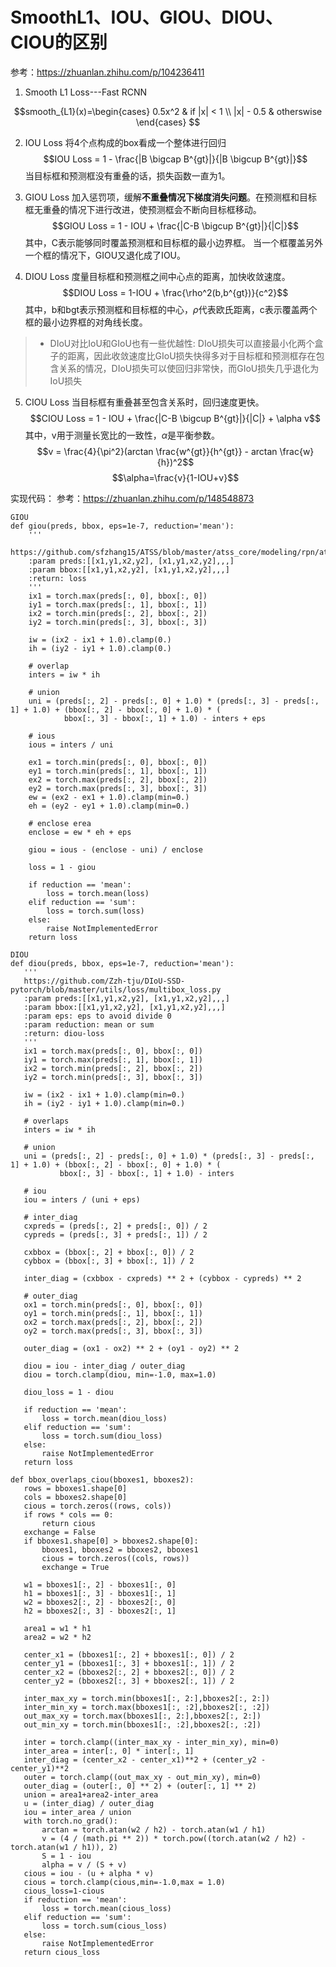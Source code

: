 # SmoothL1、IOU、GIOU、DIOU、CIOU的区别
参考：https://zhuanlan.zhihu.com/p/104236411
1. Smooth L1 Loss---Fast RCNN

$$smooth_{L1}(x)=\begin{cases}
0.5x^2 & if |x| < 1 \\
|x| - 0.5 & otherswise
\end{cases}
$$

2. IOU Loss
将4个点构成的box看成一个整体进行回归
$$IOU Loss = 1 - \frac{|B \bigcap B^{gt}|}{|B \bigcup B^{gt}|}$$
当目标框和预测框没有重叠的话，损失函数一直为1。

3. GIOU Loss
加入惩罚项，缓解**不重叠情况下梯度消失问题**。在预测框和目标框无重叠的情况下进行改进，使预测框会不断向目标框移动。
$$GIOU Loss = 1 - IOU + \frac{|C-B \bigcup B^{gt}|}{|C|}$$
其中，C表示能够同时覆盖预测框和目标框的最小边界框。
当一个框覆盖另外一个框的情况下，GIOU又退化成了IOU。

4. DIOU Loss
度量目标框和预测框之间中心点的距离，加快收敛速度。
$$DIOU Loss = 1-IOU + \frac{\rho^2(b,b^{gt})}{c^2}$$
其中，b和bgt表示预测框和目标框的中心，$\rho$代表欧氏距离，c表示覆盖两个框的最小边界框的对角线长度。

> - DIoU对比IoU和GIoU也有一些优越性:
    DIoU损失可以直接最小化两个盒子的距离，因此收敛速度比GIoU损失快得多对于目标框和预测框存在包含关系的情况，DIoU损失可以使回归非常快，而GIoU损失几乎退化为IoU损失

5. CIOU Loss
当目标框有重叠甚至包含关系时，回归速度更快。
$$CIOU Loss = 1 -  IOU + \frac{|C-B \bigcup B^{gt}|}{|C|} + \alpha v$$
其中，v用于测量长宽比的一致性，$\alpha$是平衡参数。
$$v = \frac{4}{\pi^2}(arctan \frac{w^{gt}}{h^{gt}} - arctan \frac{w}{h})^2$$
$$\alpha=\frac{v}{1-IOU+v}$$


实现代码：
参考：https://zhuanlan.zhihu.com/p/148548873


```
GIOU
def giou(preds, bbox, eps=1e-7, reduction='mean'):
    '''
   https://github.com/sfzhang15/ATSS/blob/master/atss_core/modeling/rpn/atss/loss.py#L36
    :param preds:[[x1,y1,x2,y2], [x1,y1,x2,y2],,,]
    :param bbox:[[x1,y1,x2,y2], [x1,y1,x2,y2],,,]
    :return: loss
    '''
    ix1 = torch.max(preds[:, 0], bbox[:, 0])
    iy1 = torch.max(preds[:, 1], bbox[:, 1])
    ix2 = torch.min(preds[:, 2], bbox[:, 2])
    iy2 = torch.min(preds[:, 3], bbox[:, 3])
​
    iw = (ix2 - ix1 + 1.0).clamp(0.)
    ih = (iy2 - iy1 + 1.0).clamp(0.)
​
    # overlap
    inters = iw * ih
​
    # union
    uni = (preds[:, 2] - preds[:, 0] + 1.0) * (preds[:, 3] - preds[:, 1] + 1.0) + (bbox[:, 2] - bbox[:, 0] + 1.0) * (
            bbox[:, 3] - bbox[:, 1] + 1.0) - inters + eps
​
    # ious
    ious = inters / uni
​
    ex1 = torch.min(preds[:, 0], bbox[:, 0])
    ey1 = torch.min(preds[:, 1], bbox[:, 1])
    ex2 = torch.max(preds[:, 2], bbox[:, 2])
    ey2 = torch.max(preds[:, 3], bbox[:, 3])
    ew = (ex2 - ex1 + 1.0).clamp(min=0.)
    eh = (ey2 - ey1 + 1.0).clamp(min=0.)
​
    # enclose erea
    enclose = ew * eh + eps
​
    giou = ious - (enclose - uni) / enclose
​
    loss = 1 - giou
​
    if reduction == 'mean':
        loss = torch.mean(loss)
    elif reduction == 'sum':
        loss = torch.sum(loss)
    else:
        raise NotImplementedError
    return loss
 ```

 ```
DIOU
def diou(preds, bbox, eps=1e-7, reduction='mean'):
    '''
    https://github.com/Zzh-tju/DIoU-SSD-pytorch/blob/master/utils/loss/multibox_loss.py
    :param preds:[[x1,y1,x2,y2], [x1,y1,x2,y2],,,]
    :param bbox:[[x1,y1,x2,y2], [x1,y1,x2,y2],,,]
    :param eps: eps to avoid divide 0
    :param reduction: mean or sum
    :return: diou-loss
    '''
    ix1 = torch.max(preds[:, 0], bbox[:, 0])
    iy1 = torch.max(preds[:, 1], bbox[:, 1])
    ix2 = torch.min(preds[:, 2], bbox[:, 2])
    iy2 = torch.min(preds[:, 3], bbox[:, 3])
​
    iw = (ix2 - ix1 + 1.0).clamp(min=0.)
    ih = (iy2 - iy1 + 1.0).clamp(min=0.)
​
    # overlaps
    inters = iw * ih
​
    # union
    uni = (preds[:, 2] - preds[:, 0] + 1.0) * (preds[:, 3] - preds[:, 1] + 1.0) + (bbox[:, 2] - bbox[:, 0] + 1.0) * (
            bbox[:, 3] - bbox[:, 1] + 1.0) - inters
​
    # iou
    iou = inters / (uni + eps)
​
    # inter_diag
    cxpreds = (preds[:, 2] + preds[:, 0]) / 2
    cypreds = (preds[:, 3] + preds[:, 1]) / 2
​
    cxbbox = (bbox[:, 2] + bbox[:, 0]) / 2
    cybbox = (bbox[:, 3] + bbox[:, 1]) / 2
​
    inter_diag = (cxbbox - cxpreds) ** 2 + (cybbox - cypreds) ** 2
​
    # outer_diag
    ox1 = torch.min(preds[:, 0], bbox[:, 0])
    oy1 = torch.min(preds[:, 1], bbox[:, 1])
    ox2 = torch.max(preds[:, 2], bbox[:, 2])
    oy2 = torch.max(preds[:, 3], bbox[:, 3])
​
    outer_diag = (ox1 - ox2) ** 2 + (oy1 - oy2) ** 2
​
    diou = iou - inter_diag / outer_diag
    diou = torch.clamp(diou, min=-1.0, max=1.0)
​
    diou_loss = 1 - diou
​
    if reduction == 'mean':
        loss = torch.mean(diou_loss)
    elif reduction == 'sum':
        loss = torch.sum(diou_loss)
    else:
        raise NotImplementedError
    return loss
 ```

 ```
 def bbox_overlaps_ciou(bboxes1, bboxes2):
    rows = bboxes1.shape[0]
    cols = bboxes2.shape[0]
    cious = torch.zeros((rows, cols))
    if rows * cols == 0:
        return cious
    exchange = False
    if bboxes1.shape[0] > bboxes2.shape[0]:
        bboxes1, bboxes2 = bboxes2, bboxes1
        cious = torch.zeros((cols, rows))
        exchange = True
​
    w1 = bboxes1[:, 2] - bboxes1[:, 0]
    h1 = bboxes1[:, 3] - bboxes1[:, 1]
    w2 = bboxes2[:, 2] - bboxes2[:, 0]
    h2 = bboxes2[:, 3] - bboxes2[:, 1]
​
    area1 = w1 * h1
    area2 = w2 * h2
​
    center_x1 = (bboxes1[:, 2] + bboxes1[:, 0]) / 2
    center_y1 = (bboxes1[:, 3] + bboxes1[:, 1]) / 2
    center_x2 = (bboxes2[:, 2] + bboxes2[:, 0]) / 2
    center_y2 = (bboxes2[:, 3] + bboxes2[:, 1]) / 2
​
    inter_max_xy = torch.min(bboxes1[:, 2:],bboxes2[:, 2:])
    inter_min_xy = torch.max(bboxes1[:, :2],bboxes2[:, :2])
    out_max_xy = torch.max(bboxes1[:, 2:],bboxes2[:, 2:])
    out_min_xy = torch.min(bboxes1[:, :2],bboxes2[:, :2])
​
    inter = torch.clamp((inter_max_xy - inter_min_xy), min=0)
    inter_area = inter[:, 0] * inter[:, 1]
    inter_diag = (center_x2 - center_x1)**2 + (center_y2 - center_y1)**2
    outer = torch.clamp((out_max_xy - out_min_xy), min=0)
    outer_diag = (outer[:, 0] ** 2) + (outer[:, 1] ** 2)
    union = area1+area2-inter_area
    u = (inter_diag) / outer_diag
    iou = inter_area / union
    with torch.no_grad():
        arctan = torch.atan(w2 / h2) - torch.atan(w1 / h1)
        v = (4 / (math.pi ** 2)) * torch.pow((torch.atan(w2 / h2) - torch.atan(w1 / h1)), 2)
        S = 1 - iou
        alpha = v / (S + v)
    cious = iou - (u + alpha * v)
    cious = torch.clamp(cious,min=-1.0,max = 1.0)
    cious_loss=1-cious
    if reduction == 'mean':
        loss = torch.mean(cious_loss)
    elif reduction == 'sum':
        loss = torch.sum(cious_loss)
    else:
        raise NotImplementedError
    return cious_loss
```